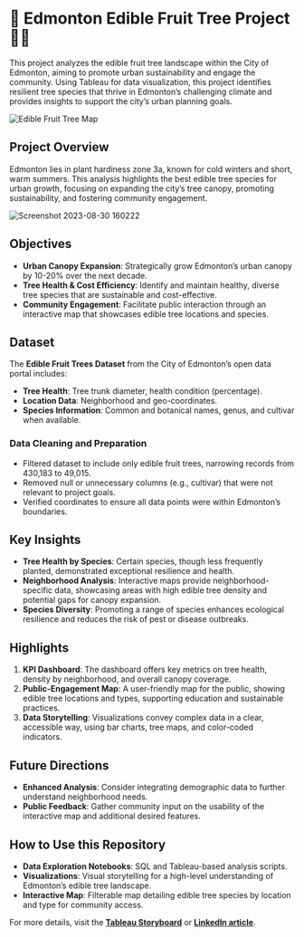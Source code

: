 # 🌳 Edmonton Edible Fruit Tree Project 🍏🍐

This project analyzes the edible fruit tree landscape within the City of Edmonton, aiming to promote urban sustainability and engage the community. Using Tableau for data visualization, this project identifies resilient tree species that thrive in Edmonton’s challenging climate and provides insights to support the city’s urban planning goals.

![Edible Fruit Tree Map](#)  <!-- Add image link if available -->

## **Project Overview**
Edmonton lies in plant hardiness zone 3a, known for cold winters and short, warm summers. This analysis highlights the best edible tree species for urban growth, focusing on expanding the city’s tree canopy, promoting sustainability, and fostering community engagement.

![Screenshot 2023-08-30 160222](https://github.com/Shanabunga/EdmontonEdibleFruitTree/assets/67124092/7940dd8d-45c2-4726-9ebf-581e8f9b1d69)

## **Objectives**
- **Urban Canopy Expansion**: Strategically grow Edmonton’s urban canopy by 10-20% over the next decade.
- **Tree Health & Cost Efficiency**: Identify and maintain healthy, diverse tree species that are sustainable and cost-effective.
- **Community Engagement**: Facilitate public interaction through an interactive map that showcases edible tree locations and species.

## **Dataset**
The **Edible Fruit Trees Dataset** from the City of Edmonton’s open data portal includes:
- **Tree Health**: Tree trunk diameter, health condition (percentage).
- **Location Data**: Neighborhood and geo-coordinates.
- **Species Information**: Common and botanical names, genus, and cultivar when available.

### **Data Cleaning and Preparation**
- Filtered dataset to include only edible fruit trees, narrowing records from 430,183 to 49,015.
- Removed null or unnecessary columns (e.g., cultivar) that were not relevant to project goals.
- Verified coordinates to ensure all data points were within Edmonton’s boundaries.

## **Key Insights**
- **Tree Health by Species**: Certain species, though less frequently planted, demonstrated exceptional resilience and health.
- **Neighborhood Analysis**: Interactive maps provide neighborhood-specific data, showcasing areas with high edible tree density and potential gaps for canopy expansion.
- **Species Diversity**: Promoting a range of species enhances ecological resilience and reduces the risk of pest or disease outbreaks.

## **Highlights**
1. **KPI Dashboard**: The dashboard offers key metrics on tree health, density by neighborhood, and overall canopy coverage.
2. **Public-Engagement Map**: A user-friendly map for the public, showing edible tree locations and types, supporting education and sustainable practices.
3. **Data Storytelling**: Visualizations convey complex data in a clear, accessible way, using bar charts, tree maps, and color-coded indicators.

## **Future Directions**
- **Enhanced Analysis**: Consider integrating demographic data to further understand neighborhood needs.
- **Public Feedback**: Gather community input on the usability of the interactive map and additional desired features.

## **How to Use this Repository**
- **Data Exploration Notebooks**: SQL and Tableau-based analysis scripts.
- **Visualizations**: Visual storytelling for a high-level understanding of Edmonton’s edible tree landscape.
- **Interactive Map**: Filterable map detailing edible tree species by location and type for community access.

For more details, visit the **[Tableau Storyboard](https://public.tableau.com/app/profile/shannon.wilson5911/viz/EdmontonEdibleFruitTreeProjectFinal/Story1)** or **[LinkedIn article](https://www.linkedin.com/pulse/edmontons-edible-fruit-tree-analysis-unlocking-insights-wilson-kcihc/?trackingId=p2LF%2Fqy%2FTb2b5%2Fw4DUMUuA%3D%3D)**.

